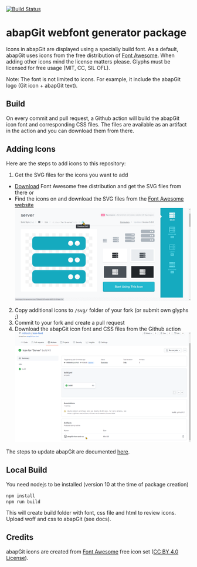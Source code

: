 [![Build Status](https://travis-ci.com/abapGit/icon-font.svg?branch=master)](https://travis-ci.com/abapGit/icon-font)

# abapGit webfont generator package

Icons in abapGit are displayed using a specially build font. As a default, abapGit uses icons from the free distribution of [Font Awesome](https://fontawesome.com/). When adding other icons mind the license matters please. Glyphs must be licensed for free usage (MIT, CC, SIL OFL).

Note: The font is not limited to icons. For example, it include the abapGit logo (Git icon + abapGit text).

## Build

On every commit and pull request, a Github action will build the abapGit icon font and corresponding CSS files. The files are available as an artifact in the action and you can download them from there.

## Adding Icons

Here are the steps to add icons to this repository:

1. Get the SVG files for the icons you want to add
- [Download](https://fontawesome.com/download) Font Awesome free distribution and get the SVG files from there or
- Find the icons on and download the SVG files from the [Font Awesome website](https://fontawesome.com/icons?d=gallery&m=free)
![Font Awesome Example](img/fontawesome-example.png)
2. Copy additional icons to `/svg/` folder of your fork (or submit own glyphs ;)
3. Commit to your fork and create a pull request
4. Download the abapGit icon font and CSS files from the Github action
![Build Example](img/build-example.png)

The steps to update abapGit are documented [here](https://docs.abapgit.org/development/adding-icons.html).

## Local Build

You need nodejs to be installed (version 10 at the time of package creation)

```
npm install
npm run build
```

This will create build folder with font, css file and html to review icons. Upload woff and css to abapGit (see docs).

## Credits

abapGit icons are created from [Font Awesome](https://fontawesome.com/) free icon set ([CC BY 4.0 License](https://fontawesome.com/license/free)).
